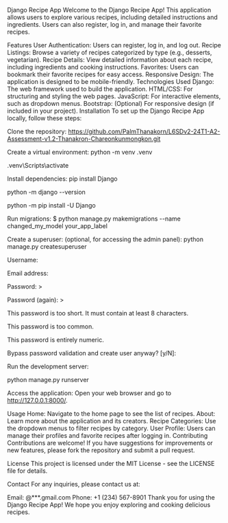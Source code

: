 Django Recipe App
Welcome to the Django Recipe App! This application allows users to explore various recipes, including detailed instructions and ingredients. Users can also register, log in, and manage their favorite recipes.

Features
User Authentication: Users can register, log in, and log out.
Recipe Listings: Browse a variety of recipes categorized by type (e.g., desserts, vegetarian).
Recipe Details: View detailed information about each recipe, including ingredients and cooking instructions.
Favorites: Users can bookmark their favorite recipes for easy access.
Responsive Design: The application is designed to be mobile-friendly.
Technologies Used
Django: The web framework used to build the application.
HTML/CSS: For structuring and styling the web pages.
JavaScript: For interactive elements, such as dropdown menus.
Bootstrap: (Optional) For responsive design (if included in your project).
Installation
To set up the Django Recipe App locally, follow these steps:

Clone the repository:
https://github.com/PalmThanakorn/L6SDv2-24T1-A2-Assessment-v1.2-Thanakron-Chareonkunmongkon.git

Create a virtual environment:
python -m venv .venv

.venv\Scripts\activate

Install dependencies:
pip install Django

python -m django --version

python -m pip install -U Django

Run migrations:
$ python manage.py makemigrations --name changed_my_model your_app_label

Create a superuser: (optional, for accessing the admin panel):
python manage.py createsuperuser

Username:

Email address:

Password: >

Password (again): >

This password is too short. It must contain at least 8 characters.

This password is too common.

This password is entirely numeric.

Bypass password validation and create user anyway? [y/N]:

Run the development server:

python manage.py runserver

Access the application: Open your web browser and go to http://127.0.0.1:8000/.

Usage
Home: Navigate to the home page to see the list of recipes.
About: Learn more about the application and its creators.
Recipe Categories: Use the dropdown menus to filter recipes by category.
User Profile: Users can manage their profiles and favorite recipes after logging in.
Contributing
Contributions are welcome! If you have suggestions for improvements or new features, please fork the repository and submit a pull request.

License
This project is licensed under the MIT License - see the LICENSE file for details.

Contact
For any inquiries, please contact us at:

Email: @***.gmail.com
Phone: +1 (234) 567-8901
Thank you for using the Django Recipe App! We hope you enjoy exploring and cooking delicious recipes.
